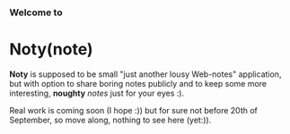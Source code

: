 ### Welcome to

# Noty(note)


**Noty** is supposed to be small "just another lousy Web-notes" application, but with option to share boring notes publicly and to keep some more interesting, **noughty** *notes* just for your eyes :).

Real work is coming soon (I hope :)) but for sure not before 20th of September, so move along, nothing to see here (yet:)).